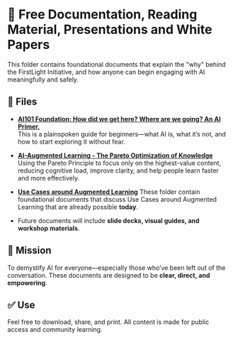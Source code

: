 # 📘 Free Documentation, Reading Material, Presentations and White Papers

This folder contains foundational documents that explain the "why" behind the FirstLight Initiative, and how anyone can begin engaging with AI meaningfully and safely.

## 📂 Files

- **[AI101 Foundation: How did we get here? Where are we going? An AI Primer.](https://raw.githubusercontent.com/ailiteracyforeveryone/firstlight/main/docs/AI101_Foundation_Public_Release.pdf)**  
This is a plainspoken guide for beginners—what AI is, what it’s not, and how to start exploring it without fear.

- **[AI-Augmented Learning - The Pareto Optimization of Knowledge](https://github.com/ailiteracyforeveryone/firstlight/blob/main/docs/Augmented-Learning/Pareto-Principle/README.md)**  
Using the Pareto Principle to focus only on the highest-value content, reducing cognitive load, improve clarity, and help people learn faster and more effectively.

- **[Use Cases around Augmented Learning](https://github.com/ailiteracyforeveryone/firstlight/blob/main/docs/Augmented-Learning/README.md)**  These folder contain foundational documents that discuss Use Cases around Augmented Learning that are already possible **today**.
  
- Future documents will include **slide decks, visual guides, and workshop materials**.
  
## 📎 Mission
To demystify AI for everyone—especially those who’ve been left out of the conversation. These documents are designed to be **clear, direct, and empowering**.

## ✅ Use
Feel free to download, share, and print. All content is made for public access and community learning.
